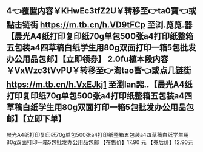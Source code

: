 
4👈覆置内容￥KHwEc3tfZ2U￥转移至👉ta0寶👈或點击链街 https://m.tb.cn/h.VD9tFCp 至浏.览览.器【晨光A4纸打印复印纸70g单包500张a4打印纸整箱五包装a4四草稿白纸学生用80g双面打印一箱5包批发办公用品包邮】【立即领券】
2.0fu植本段内容￥VxWzc3tVvPU￥转移至👉淘tao寳👈或点几链街 https://m.tb.cn/h.VxEJkj1 至瀏lan嘂..【晨光A4纸打印复印纸70g单包500张a4打印纸整箱五包装a4四草稿白纸学生用80g双面打印一箱5包批发办公用品包邮】【立即下单】
-----------------
晨光A4纸打印复印纸70g单包500张a4打印纸整箱五包装a4四草稿白纸学生用80g双面打印一箱5包批发办公用品包邮
【在售价】17.90 元
【券后价】12.90元
















